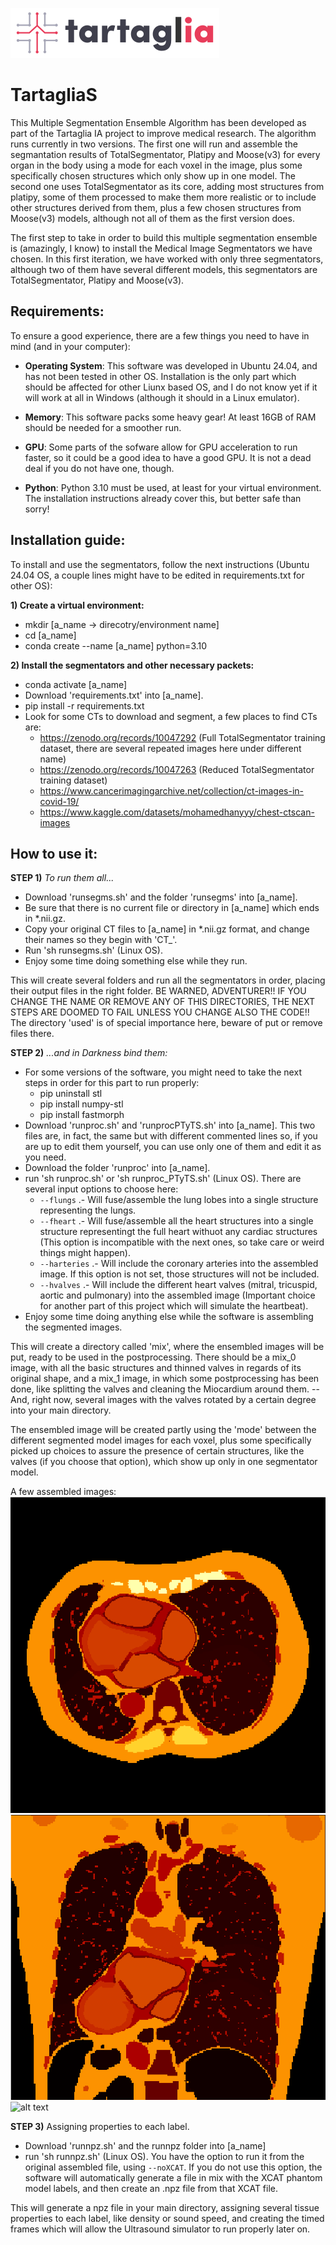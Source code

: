 ![TartagliaS-logo](Images/logo_tartaglia.svg)

# TartagliaS
This Multiple Segmentation Ensemble Algorithm has been developed as part of the Tartaglia IA project to improve medical research. The algorithm runs currently in two versions. The first one will run and assemble the segmantation results of TotalSegmentator, Platipy and Moose(v3) for every organ in the body using a mode for each voxel in the image, plus some specifically chosen structures which only show up in one model. The second one uses TotalSegmentator as its core, adding most structures from platipy, some of them processed to make them more realistic or to include other structures derived from them, plus a few chosen structures from Moose(v3) models, although not all of them as the first version does.

The first step to take in order to build this multiple segmentation ensemble is (amazingly, I know) to install the Medical Image Segmentators we have chosen. In this first iteration, we have worked with only three segmentators, although two of them have several different models, this segmentators are TotalSegmentator, Platipy and Moose(v3).

## Requirements:

To ensure a good experience, there are a few things you need to have in mind (and in your computer):

- **Operating System**: This software was developed in Ubuntu 24.04, and has not been tested in other OS. Installation is the only part which should be affected for other Liunx based OS, and I do not know yet if it will work at all in Windows (although it should in a Linux emulator).

- **Memory**: This software packs some heavy gear! At least 16GB of RAM should be needed for a smoother run.

- **GPU**: Some parts of the sofware allow for GPU acceleration to run faster, so it could be a good idea to have a good GPU. It is not a dead deal if you do not have one, though.

- **Python**: Python 3.10 must be used, at least for your virtual environment. The installation instructions already cover this, but better safe than sorry!

## Installation guide:

To install and use the segmentators, follow the next instructions (Ubuntu 24.04 OS, a couple lines might have to be edited in requirements.txt for other OS):

**1) Create a virtual environment:**

   - mkdir [a_name -> direcotry/environment name]
   - cd [a_name]
   - conda create --name [a_name] python=3.10
  
**2) Install the segmentators and other necessary packets:**

   - conda activate [a_name]
   - Download 'requirements.txt' into [a_name].
   - pip install -r requirements.txt
   - Look for some CTs to download and segment, a few places to find CTs are:
      - https://zenodo.org/records/10047292 (Full TotalSegmentator training dataset, there are several repeated images here under different name)
     - https://zenodo.org/records/10047263 (Reduced TotalSegmentator training dataset)
      - https://www.cancerimagingarchive.net/collection/ct-images-in-covid-19/
     - https://www.kaggle.com/datasets/mohamedhanyyy/chest-ctscan-images

## How to use it:

**STEP 1)** *To run them all...*

   - Download 'runsegms.sh' and the folder 'runsegms' into [a_name].
   - Be sure that there is no current file or directory in [a_name] which ends in *.nii.gz.
   - Copy your original CT files to [a_name] in *.nii.gz format, and change their names so they begin with 'CT_'.
   - Run 'sh runsegms.sh' (Linux OS).
   - Enjoy some time doing something else while they run.

This will create several folders and run all the segmentators in order, placing their output files in the right folder. BE WARNED, ADVENTURER!!  IF YOU CHANGE THE NAME OR REMOVE ANY OF THIS DIRECTORIES, THE NEXT STEPS ARE DOOMED TO FAIL UNLESS YOU CHANGE ALSO THE CODE!! The directory 'used' is of special importance here, beware of put or remove files there.

**STEP 2)** *...and in Darkness bind them:*

   - For some versions of the software, you might need to take the next steps in order for this part to run properly:
     - pip uninstall stl
     - pip install numpy-stl
     - pip install fastmorph
   - Download 'runproc.sh' and 'runprocPTyTS.sh' into [a_name]. This two files are, in fact, the same but with different commented lines so, if you are up to edit them yourself, you can use only one of them and edit it as you need.
   - Download the folder 'runproc' into [a_name].
   - run 'sh runproc.sh' or 'sh runproc_PTyTS.sh' (Linux OS). There are several input options to choose here:
      - `--flungs` .- Will fuse/assemble the lung lobes into a single structure representing the lungs.
      - `--fheart` .- Will fuse/assemble all the heart structures into a single structure representingt the full heart withuot any cardiac structures (This option is incompatible with the next ones, so take care or weird things might happen).
      - `--harteries` .- Will include the coronary arteries into the assembled image. If this option is not set, those structures will not be included.
      - `--hvalves` .- Will include the different heart valves (mitral, tricuspid, aortic and pulmonary) into the assembled image (Important choice for another part of this project which will simulate the heartbeat).
   - Enjoy some time doing anything else while the software is assembling the segmented images.

This will create a directory called 'mix', where the ensembled images will be put, ready to be used in the postprocessing. There should be a mix_0 image, with all the basic structures and thinned valves in regards of its original shape, and a mix_1 image, in which some postprocessing has been done, like splitting the valves and cleaning the Miocardium around them. -- And, right now, several images with the valves rotated by a certain degree into your main directory.

The ensembled image will be created partly using the 'mode' between the different segmented model images for each voxel, plus some specifically picked up choices to assure the presence of certain structures, like the valves (if you choose that option), which show up only in one segmentator model.

A few assembled images:
![Alt text](Images/Img_slice_transversal.png)![alt text](Images/Img_slice_coronal.png)![alt text](Images/Img_slice_saggittal.png)

**STEP 3)** Assigning properties to each label.

   - Download 'runnpz.sh' and the runnpz folder into [a_name]
   - run 'sh runnpz.sh' (Linux OS). You have the option to run it from the original assembled file, using `--noXCAT`. If you do not use this option, the software will automatically generate a file in mix with the XCAT phantom model labels, and then create an .npz file from that XCAT file.

This will generate a npz file in your main directory, assigning several tissue properties to each label, like density or sound speed, and creating the timed frames which will allow the Ultrasound simulator to run properly later on.

